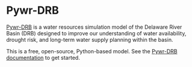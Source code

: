 # Pywr-DRB

[Pywr-DRB](https://github.com/Pywr-DRB/Pywr-DRB) is a water resources simulation model of the Delaware River Basin (DRB) designed to improve our understanding of water availability, drought risk, and long-term water supply planning within the basin. 

This is a free, open-source, Python-based model. See the [Pywr-DRB documentation](https://pywr-drb.github.io/Pywr-DRB/intro.html) to get started.

